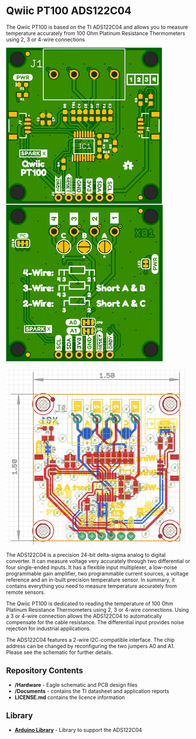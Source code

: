 # Qwiic PT100 ADS122C04

The Qwiic PT100 is based on the TI ADS122C04 and allows you to measure temperature accurately from
100 Ohm Platinum Resistance Thermometers using 2, 3 or 4-wire connections

![Top](img/Top.png)
![Bottom](img/Bottom.png)

![Dimension](img/Dimension.png)

The ADS122C04 is a precision 24-bit delta-sigma analog to digital converter. It can measure voltage very
accurately through two differential or four single-ended inputs. It has a flexible input multiplexer,
a low-noise programmable gain amplifier, two programmable current sources, a voltage reference
and an in-built precision temperature sensor. In summary, it contains everything you need to measure
temperature accurately from remote sensors.

The Qwiic PT100 is dedicated to reading the temperature of 100 Ohm Platinum Resistance Thermometers
using 2, 3 or 4-wire connections. Using a 3 or 4-wire connection allows the ADS122C04 to automatically
compensate for the cable resistance. The differential input provides noise rejection for industrial
applications.

The ADS122C04 features a 2-wire I2C-compatible interface. The chip address can be changed by
reconfiguring the two jumpers A0 and A1. Please see the schematic for further details.

## Repository Contents
- **/Hardware** - Eagle schematic and PCB design files
- **/Documents** - contains the TI datasheet and application reports
- **LICENSE.md** contains the licence information

## Library

- **[Arduino Library](https://github.com/sparkfun/SparkFun_ADS122C04_ADC_Arduino_Library)** - Library to support the ADS122C04
